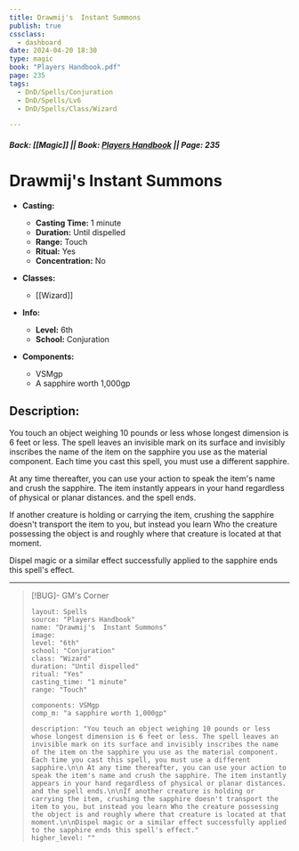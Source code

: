 ```yaml
---
title: Drawmij's  Instant Summons
publish: true
cssclass:
  - dashboard
date: 2024-04-20 18:30
type: magic
book: "Players Handbook.pdf"
page: 235
tags:
  - DnD/Spells/Conjuration
  - DnD/Spells/Lv6
  - DnD/Spells/Class/Wizard

---
```


##### Back: [[Magic]] || Book: [Players Handbook](https://drive.google.com/drive/folders/1O5bhpYizcIT5xxAoLOuzCRht_PVS7VSG?usp=sharing) || Page: 235

# Drawmij's  Instant Summons

- **Casting:**
    - **Casting Time:** 1 minute
    - **Duration:** Until dispelled
    - **Range:** Touch
    - **Ritual:** Yes
    - **Concentration:** No
- **Classes:**
    - [[Wizard]]

- **Info:**
    - **Level:** 6th
    - **School:** Conjuration
- **Components:**
    - VSMgp
    - A sapphire worth 1,000gp

## Description:
You touch an object weighing 10 pounds or less whose longest dimension is 6 feet or less. The spell leaves an invisible mark on its surface and invisibly inscribes the name of the item on the sapphire you use as the material component. Each time you cast this spell, you must use a different sapphire.

 At any time thereafter, you can use your action to speak the item's name and crush the sapphire. The item instantly appears in your hand regardless of physical or planar distances. and the spell ends.

If another creature is holding or carrying the item, crushing the sapphire doesn't transport the item to you, but instead you learn Who the creature possessing the object is and roughly where that creature is located at that moment.

Dispel magic or a similar effect successfully applied to the sapphire ends this spell's effect.



---

> [!BUG]- GM's Corner
>
> ```statblock
> layout: Spells
> source: "Players Handbook"
> name: "Drawmij's  Instant Summons"
> image: 
> level: "6th"
> school: "Conjuration"
> class: "Wizard"
> duration: "Until dispelled"
> ritual: "Yes"
> casting_time: "1 minute"
> range: "Touch"
>
> components: VSMgp
> comp_m: "a sapphire worth 1,000gp"
>
> description: "You touch an object weighing 10 pounds or less whose longest dimension is 6 feet or less. The spell leaves an invisible mark on its surface and invisibly inscribes the name of the item on the sapphire you use as the material component. Each time you cast this spell, you must use a different sapphire.\n\n At any time thereafter, you can use your action to speak the item's name and crush the sapphire. The item instantly appears in your hand regardless of physical or planar distances. and the spell ends.\n\nIf another creature is holding or carrying the item, crushing the sapphire doesn't transport the item to you, but instead you learn Who the creature possessing the object is and roughly where that creature is located at that moment.\n\nDispel magic or a similar effect successfully applied to the sapphire ends this spell's effect."
> higher_level: ""
> ```
